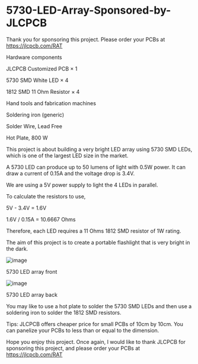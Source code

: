 # 5730-LED-Array-Sponsored-by-JLCPCB

Thank you for sponsoring this project. Please order your PCBs at https://jlcpcb.com/RAT

Hardware components

JLCPCB Customized PCB ×	1

5730 SMD White LED ×	4	

1812 SMD 11 Ohm Resistor ×	4	

Hand tools and fabrication machines

Soldering iron (generic)

Solder Wire, Lead Free
	
Hot Plate, 800 W

This project is about building a very bright LED array using 5730 SMD LEDs, which is one of the largest LED size in the market.

A 5730 LED can produce up to 50 lumens of light with 0.5W power. It can draw a current of 0.15A and the voltage drop is 3.4V.

We are using a 5V power supply to light the 4 LEDs in parallel.

To calculate the resistors to use,

5V - 3.4V = 1.6V

1.6V / 0.15A = 10.6667 Ohms

Therefore, each LED requires a 11 Ohms 1812 SMD resistor of 1W rating.

The aim of this project is to create a portable flashlight that is very bright in the dark.

![image](https://user-images.githubusercontent.com/85741357/181509111-c9fd80a7-2d18-4247-a34e-1acbee7624cd.png)

5730 LED array front

![image](https://user-images.githubusercontent.com/85741357/181509205-42417935-ec1a-4ae8-b61c-dbe9b83b0177.png)

5730 LED array back

You may like to use a hot plate to solder the 5730 SMD LEDs and then use a soldering iron to solder the 1812 SMD resistors.

Tips: JLCPCB offers cheaper price for small PCBs of 10cm by 10cm. You can panelize your PCBs to less than or equal to the dimension.

Hope you enjoy this project. Once again, I would like to thank JLCPCB for sponsoring this project, and please order your PCBs at https://jlcpcb.com/RAT
